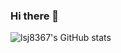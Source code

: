 ### Hi there 👋

![lsj8367's GitHub stats](https://github-readme-stats.vercel.app/api?username=lsj8367&show_icons=true&theme=gruvbox)
